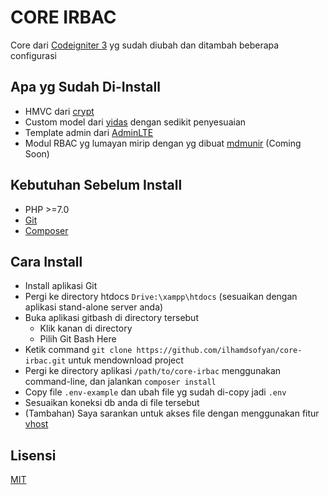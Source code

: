 # CORE IRBAC
Core dari [Codeigniter 3](https://github.com/bcit-ci/CodeIgniter) yg sudah diubah dan ditambah beberapa configurasi

## Apa yg Sudah Di-Install
* HMVC dari [crypt](https://github.com/Crypt/Codeigniter-HMVC)
* Custom model dari [yidas](https://github.com/yidas/codeigniter-model) dengan sedikit penyesuaian
* Template admin dari [AdminLTE](https://adminlte.io/themes/dev/AdminLTE/)
* Modul RBAC yg lumayan mirip dengan yg dibuat [mdmunir](https://github.com/mdmunir/yii2-admin) (Coming Soon)

## Kebutuhan Sebelum Install
* PHP >=7.0
* [Git](https://git-scm.com/downloads)
* [Composer](https://getcomposer.org/download/)

## Cara Install
* Install aplikasi Git
* Pergi ke directory htdocs `Drive:\xampp\htdocs` (sesuaikan dengan aplikasi stand-alone server anda)
* Buka aplikasi gitbash di directory tersebut
	* Klik kanan di directory
	* Pilih Git Bash Here
* Ketik command `git clone https://github.com/ilhamdsofyan/core-irbac.git` untuk mendownload project
* Pergi ke directory aplikasi `/path/to/core-irbac` menggunakan command-line, dan jalankan `composer install`
* Copy file `.env-example` dan ubah file yg sudah di-copy jadi `.env`
* Sesuaikan koneksi db anda di file tersebut
* (Tambahan) Saya sarankan untuk akses file dengan menggunakan fitur [vhost](https://www.cloudways.com/blog/configure-virtual-host-on-windows-10-for-wordpress/)

## Lisensi
[MIT](https://choosealicense.com/licenses/mit/)
